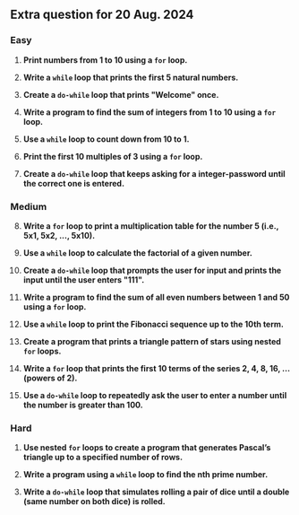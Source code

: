 ## Extra question for 20 Aug. 2024 


### Easy

1. **Print numbers from 1 to 10 using a `for` loop.**

2. **Write a `while` loop that prints the first 5 natural numbers.**

3. **Create a `do-while` loop that prints "Welcome" once.**

4. **Write a program to find the sum of integers from 1 to 10 using a `for` loop.**

5. **Use a `while` loop to count down from 10 to 1.**

6. **Print the first 10 multiples of 3 using a `for` loop.**

7. **Create a `do-while` loop that keeps asking for a integer-password until the correct one is entered.**

### Medium

8. **Write a `for` loop to print a multiplication table for the number 5 (i.e., 5x1, 5x2, ..., 5x10).**

9. **Use a `while` loop to calculate the factorial of a given number.**

10. **Create a `do-while` loop that prompts the user for input and prints the input until the user enters "111".**

11. **Write a program to find the sum of all even numbers between 1 and 50 using a `for` loop.**

12. **Use a `while` loop to print the Fibonacci sequence up to the 10th term.**

13. **Create a program that prints a triangle pattern of stars using nested `for` loops.**

14. **Write a `for` loop that prints the first 10 terms of the series 2, 4, 8, 16, ... (powers of 2).**

15. **Use a `do-while` loop to repeatedly ask the user to enter a number until the number is greater than 100.**

### Hard

1. **Use nested `for` loops to create a program that generates Pascal’s triangle up to a specified number of rows.**

2. **Write a program using a `while` loop to find the nth prime number.**

3. **Write a `do-while` loop that simulates rolling a pair of dice until a double (same number on both dice) is rolled.**